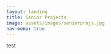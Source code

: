 ```yaml
---
layout: landing
title: Senior Projects
image: assets/images/seniorprojs.jpg
nav-menu: true
---
```


test

